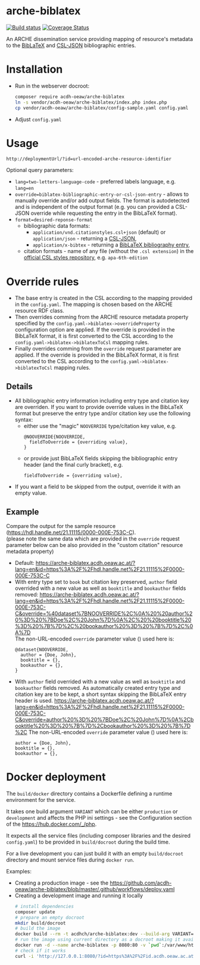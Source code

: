 # arche-biblatex

[![Build status](https://github.com/acdh-oeaw/arche-biblatex/actions/workflows/deploy.yaml/badge.svg)](https://github.com/acdh-oeaw/arche-biblatex/actions/workflows/deploy.yaml)
[![Coverage Status](https://coveralls.io/repos/github/acdh-oeaw/arche-biblatex/badge.svg?branch=master)](https://coveralls.io/github/acdh-oeaw/arche-biblatex?branch=master)

An ARCHE dissemination service providing mapping of resource's metadata to the [BibLaTeX](https://linorg.usp.br/CTAN/macros/latex/contrib/biblatex/doc/biblatex.pdf) and [CSL-JSON](https://citeproc-js.readthedocs.io/en/latest/csl-json/markup.html) bibliographic entries.

# Installation

* Run in the webserver docroot:
  ```bash
  composer require acdh-oeaw/arche-biblatex
  ln -s vendor/acdh-oeaw/arche-biblatex/index.php index.php
  cp vendor/acdh-oeaw/arche-biblatex/config-sample.yaml config.yaml
  ```
* Adjust `config.yaml`

# Usage

`http://deploymentUrl/?id=url-encoded-arche-resource-identifier`

Optional query parameters:

* `lang=two-letters-language-code` - preferred labels language, e.g. `lang=en`
* `override=biblatex-bibliographic-entry-or-csl-json-entry` - allows to manually override and/or add output fields. The format is autodetected and is independent of the output format (e.g. you can provided a CSL-JSON override while requesting the entry in the BibLaTeX format).
* `format=desired-reponse-format`
  * bibliographic data formats:
    * `application/vnd.citationstyles.csl+json` (default) or `application/json` - returning a [CSL-JSON](https://citeproc-js.readthedocs.io/en/latest/csl-json/markup.html),
    * `application/x-bibtex` - returning a [BibLaTeX bibliography entry](https://www.overleaf.com/learn/latex/Bibliography_management_with_biblatex#The_bibliography_file),
  * citation formats - name of any file (without the `.csl extension`) in the [official CSL styles repository](https://github.com/citation-style-language/styles), e.g. `apa-6th-edition`

# Override rules

* The base entry is created in the CSL according to the mapping provided in the `config.yaml`.
  The mapping is chosen based on the ARCHE resource RDF class.
* Then overrides comming from the ARCHE resource metadata property specified by the `config.yaml->biblatex->overrideProperty` configuration option are applied.
  If the override is provided in the BibLaTeX format, it is first converted to the CSL according to the `config.yaml->biblatex->biblatexToCsl` mapping rules.
* Finally overrides comming from the `override` request parameter are applied.
  If the override is provided in the BibLaTeX format, it is first converted to the CSL according to the `config.yaml->biblatex->biblatexToCsl` mapping rules.

## Details

* All bibliographic entry information including entry type and citation key are overriden.
  If you want to provide override values in the BibLaTeX format but preserve the entry type and/or citation key use the following syntax:
    * either use the "magic" `NOOVERRIDE` type/citation key value, e.g.
      ```
      @NOOVERRIDE{NOOVERRIDE,
        fieldToOverride = {overriding value},
      }
      ```
    * or provide just BibLaTeX fields skipping the bibliographic entry header (and the final curly bracket), e.g.
      ```
      fieldToOverride = {overriding value},
      ```
* If you want a field to be skipped from the output, override it with an empty value.

## Example

Compare the output for the sample resource (https://hdl.handle.net/21.11115/0000-000E-753C-C).  
(please note the same data which are provided in the `override` request parameter below can be also provided in the "custom citation" resource metadata property)

* Default: https://arche-biblatex.acdh.oeaw.ac.at/?lang=en&id=https%3A%2F%2Fhdl.handle.net%2F21.11115%2F0000-000E-753C-C
* With entry type set to `book` but citation key preserved, `author` field overrided with a new value as well as `booktitle` and `bookauthor` fields removed:
  https://arche-biblatex.acdh.oeaw.ac.at/?lang=en&id=https%3A%2F%2Fhdl.handle.net%2F21.11115%2F0000-000E-753C-C&override=%40dataset%7BNOOVERRIDE%2C%0A%20%20author%20%3D%20%7BDoe%2C%20John%7D%0A%2C%20%20booktitle%20%3D%20%7B%7D%2C%20bookauthor%20%3D%20%7B%7D%2C%0A%7D  
  The non-URL-encoded `override` parameter value () used here is:
  ```
  @dataset{NOOVERRIDE,
    author = {Doe, John},
    booktitle = {},
    bookauthor = {},
  }
  ```
* With `author` field overrided with a new value as well as `booktitle` and `bookauthor` fields removed.
  As automatically created entry type and citation key are to be kept, a short syntax skipping the BibLaTeX entry header is used.
  https://arche-biblatex.acdh.oeaw.ac.at/?lang=en&id=https%3A%2F%2Fhdl.handle.net%2F21.11115%2F0000-000E-753C-C&override=author%20%3D%20%7BDoe%2C%20John%7D%0A%2Cbooktitle%20%3D%20%7B%7D%2Cbookauthor%20%3D%20%7B%7D%2C
  The non-URL-encoded `override` parameter value () used here is:
  ```
  author = {Doe, John},  
  booktitle = {}, 
  bookauthor = {},
  ```

# Docker deployment

The `build/docker` directory contains a Dockerfile defining a runtime environment for the service.

It takes one build argument `VARIANT` which can be either `production` or `development` and affects the PHP ini settings - see the Configuration section of the https://hub.docker.com/_/php.

It expects all the service files (including composer libraries and the desired `config.yaml`) to be provided in `build/docroot` during the build time.

For a live development you can just build it with an empty `build/docroot` directory and mount service files during `docker run`.

Examples:

* Creating a production image - see the https://github.com/acdh-oeaw/arche-biblatex/blob/master/.github/workflows/deploy.yaml
* Creating a development image and running it locally
  ```bash
  # install dependencies
  composer update
  # prepare an empty docroot
  mkdir build/docroot
  # build the image
  docker build --rm -t acdhch/arche-biblatex:dev --build-arg VARIANT=development build
  # run the image using current directory as a docroot making it available on local port 8080
  docker run -d --name arche-biblatex -p 8080:80 -v `pwd`:/var/www/html acdhch/arche-biblatex:dev
  # check if it works
  curl -i 'http://127.0.0.1:8080/?id=https%3A%2F%2Fid.acdh.oeaw.ac.at%2Fgtrans'
  ```
